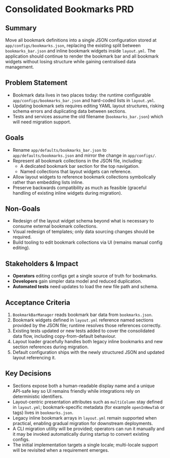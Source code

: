 # Consolidated Bookmarks PRD

## Summary
Move all bookmark definitions into a single JSON configuration stored at `app/configs/bookmarks.json`, replacing the existing split between `bookmarks_bar.json` and inline bookmark widgets inside `layout.yml`. The application should continue to render the bookmark bar and all bookmark widgets without losing structure while gaining centralised data management.

## Problem Statement
- Bookmark data lives in two places today: the runtime configurable `app/configs/bookmarks_bar.json` and hard-coded lists in `layout.yml`.
- Updating bookmark sets requires editing YAML layout structures, risking schema errors and duplicating data between sections.
- Tests and services assume the old filename (`bookmarks_bar.json`) which will need migration support.

## Goals
- Rename `app/defaults/bookmarks_bar.json` to `app/defaults/bookmarks.json` and mirror the change in `app/configs/`.
- Represent all bookmark collections in the JSON file, including:
  - A dedicated bookmark bar section for the top navigation.
  - Named collections that layout widgets can reference.
- Allow layout widgets to reference bookmark collections symbolically rather than embedding lists inline.
- Preserve backwards compatibility as much as feasible (graceful handling of existing inline widgets during migration).

## Non-Goals
- Redesign of the layout widget schema beyond what is necessary to consume external bookmark collections.
- Visual redesign of templates; only data sourcing changes should be required.
- Build tooling to edit bookmark collections via UI (remains manual config editing).

## Stakeholders & Impact
- **Operators** editing configs get a single source of truth for bookmarks.
- **Developers** gain simpler data model and reduced duplication.
- **Automated tests** need updates to load the new file path and schema.

## Acceptance Criteria
1. `BookmarkBarManager` reads bookmark bar data from `bookmarks.json`.
2. Bookmark widgets defined in `layout.yml` reference named sections provided by the JSON file; runtime resolves those references correctly.
3. Existing tests updated or new tests added to cover the consolidated data flow, including copy-from-default behaviour.
4. Layout loader gracefully handles both legacy inline bookmarks and new section references during migration.
5. Default configuration ships with the newly structured JSON and updated layout referencing it.

## Key Decisions
- Sections expose both a human-readable display name and a unique API-safe key so UI remains friendly while integrations rely on deterministic identifiers.
- Layout-centric presentation attributes such as `multiColumn` stay defined in `layout.yml`; bookmark-specific metadata (for example `openInNewTab` or tags) lives in `bookmarks.json`.
- Legacy inline bookmark arrays in `layout.yml` remain supported when practical, enabling gradual migration for downstream deployments.
- A CLI migration utility will be provided; operators can run it manually and it may be invoked automatically during startup to convert existing configs.
- The initial implementation targets a single locale; multi-locale support will be revisited when a requirement emerges.
